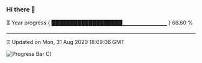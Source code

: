 ### Hi there 👋

⏳ Year progress { ███████████████████▁▁▁▁▁▁▁▁▁▁▁ } 66.60 %

---

⏰ Updated on Mon, 31 Aug 2020 18:09:06 GMT

![Progress Bar CI](https://github.com/liununu/liununu/workflows/Progress%20Bar%20CI/badge.svg)
